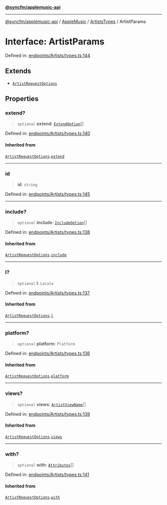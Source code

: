 [**@syncfm/applemusic-api**](../../../../../../README.md)

***

[@syncfm/applemusic-api](../../../../../../globals.md) / [AppleMusic](../../../README.md) / [ArtistsTypes](../README.md) / ArtistParams

# Interface: ArtistParams

Defined in: [endpoints/Artists/types.ts:144](https://github.com/sync-fm/applemusic-api/blob/9ff258d5e3837a0cb0f9914911c5614d92f344ed/src/endpoints/Artists/types.ts#L144)

## Extends

- [`ArtistRequestOptions`](ArtistRequestOptions.md)

## Properties

### extend?

> `optional` **extend**: [`ExtendOption`](../enumerations/ExtendOption.md)[]

Defined in: [endpoints/Artists/types.ts:140](https://github.com/sync-fm/applemusic-api/blob/9ff258d5e3837a0cb0f9914911c5614d92f344ed/src/endpoints/Artists/types.ts#L140)

#### Inherited from

[`ArtistRequestOptions`](ArtistRequestOptions.md).[`extend`](ArtistRequestOptions.md#extend)

***

### id

> **id**: `string`

Defined in: [endpoints/Artists/types.ts:145](https://github.com/sync-fm/applemusic-api/blob/9ff258d5e3837a0cb0f9914911c5614d92f344ed/src/endpoints/Artists/types.ts#L145)

***

### include?

> `optional` **include**: [`IncludeOption`](../enumerations/IncludeOption.md)[]

Defined in: [endpoints/Artists/types.ts:138](https://github.com/sync-fm/applemusic-api/blob/9ff258d5e3837a0cb0f9914911c5614d92f344ed/src/endpoints/Artists/types.ts#L138)

#### Inherited from

[`ArtistRequestOptions`](ArtistRequestOptions.md).[`include`](ArtistRequestOptions.md#include)

***

### l?

> `optional` **l**: `Locale`

Defined in: [endpoints/Artists/types.ts:137](https://github.com/sync-fm/applemusic-api/blob/9ff258d5e3837a0cb0f9914911c5614d92f344ed/src/endpoints/Artists/types.ts#L137)

#### Inherited from

[`ArtistRequestOptions`](ArtistRequestOptions.md).[`l`](ArtistRequestOptions.md#l)

***

### platform?

> `optional` **platform**: `Platform`

Defined in: [endpoints/Artists/types.ts:136](https://github.com/sync-fm/applemusic-api/blob/9ff258d5e3837a0cb0f9914911c5614d92f344ed/src/endpoints/Artists/types.ts#L136)

#### Inherited from

[`ArtistRequestOptions`](ArtistRequestOptions.md).[`platform`](ArtistRequestOptions.md#platform)

***

### views?

> `optional` **views**: [`ArtistViewName`](../enumerations/ArtistViewName.md)[]

Defined in: [endpoints/Artists/types.ts:139](https://github.com/sync-fm/applemusic-api/blob/9ff258d5e3837a0cb0f9914911c5614d92f344ed/src/endpoints/Artists/types.ts#L139)

#### Inherited from

[`ArtistRequestOptions`](ArtistRequestOptions.md).[`views`](ArtistRequestOptions.md#views)

***

### with?

> `optional` **with**: [`Attributes`](../enumerations/WithOption.md#attributes)[]

Defined in: [endpoints/Artists/types.ts:141](https://github.com/sync-fm/applemusic-api/blob/9ff258d5e3837a0cb0f9914911c5614d92f344ed/src/endpoints/Artists/types.ts#L141)

#### Inherited from

[`ArtistRequestOptions`](ArtistRequestOptions.md).[`with`](ArtistRequestOptions.md#with)
